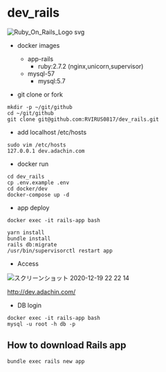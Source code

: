 # dev_rails

![Ruby_On_Rails_Logo svg](https://user-images.githubusercontent.com/5633085/101983216-dfba9f80-3cbc-11eb-9c02-d406eaba9cd3.png)


- docker images
  - app-rails
    - ruby:2.7.2 (nginx,unicorn,supervisor)
  - mysql-57
    - mysql:5.7


- git clone or fork

```
mkdir -p ~/git/github
cd ~/git/github
git clone git@github.com:RVIRUS0817/dev_rails.git
```

- add localhost /etc/hosts

```
sudo vim /etc/hosts
127.0.0.1 dev.adachin.com
```

- docker run

```
cd dev_rails
cp .env.example .env
cd docker/dev
docker-compose up -d
```

- app deploy

```
docker exec -it rails-app bash

yarn install
bundle install
rails db:migrate
/usr/bin/supervisorctl restart app
``` 

- Access

![スクリーンショット 2020-12-19 22 22 14](https://user-images.githubusercontent.com/5633085/102690442-cc717c00-4248-11eb-90ad-1c5ab5d5933f.jpg)


http://dev.adachin.com/

- DB login

```
docker exec -it rails-app bash
mysql -u root -h db -p
```

## How to download Rails app

```
bundle exec rails new app
```
